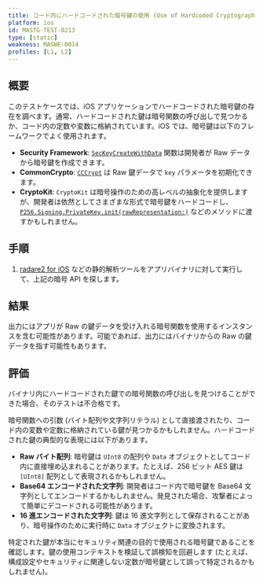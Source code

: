 ```yaml
---
title: コード内にハードコードされた暗号鍵の使用 (Use of Hardcoded Cryptographic Keys in Code)
platform: ios
id: MASTG-TEST-0213
type: [static]
weakness: MASWE-0014
profiles: [L1, L2]
---
```


## 概要

このテストケースでは、iOS アプリケーションでハードコードされた暗号鍵の存在を調べます。通常、ハードコードされた鍵は暗号関数の呼び出しで見つかるか、コード内の定数や変数に格納されています。iOS では、暗号鍵は以下のフレームワークでよく使用されます。

- **Security Framework**: [`SecKeyCreateWithData`](https://developer.apple.com/documentation/security/seckeycreatewithdata(_:_:_:)) 関数は開発者が Raw データから暗号鍵を作成できます。
- **CommonCrypto**: [`CCCrypt`](https://developer.apple.com/library/archive/documentation/System/Conceptual/ManPages_iPhoneOS/man3/CCCrypt.3cc.html) は Raw 鍵データで `key` パラメータを初期化できます。
- **CryptoKit**: `CryptoKit` は暗号操作のための高レベルの抽象化を提供しますが、開発者は依然としてさまざまな形式で暗号鍵をハードコードし、[`P256.Signing.PrivateKey.init(rawRepresentation:)`](https://developer.apple.com/documentation/cryptokit/p256/signing/privatekey/init(rawrepresentation:)) などのメソッドに渡すかもしれません。

## 手順

1. [radare2 for iOS](../../../tools/ios/MASTG-TOOL-0073.md) などの静的解析ツールをアプリバイナリに対して実行して、上記の暗号 API を探します。

## 結果

出力にはアプリが Raw の鍵データを受け入れる暗号関数を使用するインスタンスを含む可能性があります。可能であれば、出力にはバイナリからの Raw の鍵データを指す可能性もあります。

## 評価

バイナリ内にハードコードされた鍵での暗号関数の呼び出しを見つけることができた場合、そのテストは不合格です。

暗号関数への引数 (バイト配列や文字列リテラル) として直接渡されたり、コード内の変数や定数に格納されている鍵が見つかるかもしれません。ハードコードされた鍵の典型的な表現には以下があります。

- **Raw バイト配列**: 暗号鍵は `UInt8` の配列や `Data` オブジェクトとしてコード内に直接埋め込まれることがあります。たとえば、256 ビット AES 鍵は `[UInt8]` 配列として表現されるかもしれません。
- **Base64 エンコードされた文字列**: 開発者はコード内で暗号鍵を Base64 文字列としてエンコードするかもしれません。発見された場合、攻撃者によって簡単にデコードされる可能性があります。
- **16 進エンコードされた文字列**: 鍵は 16 進文字列として保存されることがあり、暗号操作のために実行時に `Data` オブジェクトに変換されます。

特定された鍵が本当にセキュリティ関連の目的で使用される暗号鍵であることを確認します。鍵の使用コンテキストを検証して誤検知を回避します (たとえば、構成設定やセキュリティに関連しない定数が暗号鍵として誤って特定されるかもしれません)。
